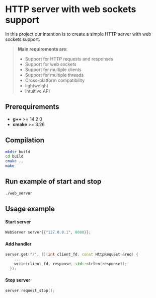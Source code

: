 # **HTTP server with web sockets support**

In this project our intention is to create a simple HTTP server with web sockets support.   
  
> **Main requirements are**:
> - Support for HTTP requests and responses
> - Support for web sockets
> - Support for multiple clients
> - Support for multiple threads
> - Cross-platform compatibility
> - lightweight
> - intuitive API

## Prerequirements
- **g++** >= 14.2.0
- **cmake** >= 3.26

## Compilation
```bash
mkdir build
cd build
cmake ..
make
```

## Run example of start and stop
```bash
./web_server
```

## Usage example
#### Start server
```c++
WebServer server{{"127.0.0.1", 8080}};
```
#### Add handler
```c++
server.get("/", [](int client_fd, const HttpRequest &req) {
    ...
    write(client_fd, response, std::strlen(response));
  });
```

#### Stop server
```c++
server.request_stop();
```

